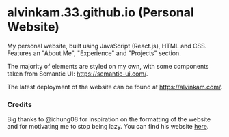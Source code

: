 # alvinkam.33.github.io (Personal Website)

My personal website, built using JavaScript (React.js), HTML and CSS. Features an "About Me", "Experience" and "Projects" section.

The majority of elements are styled on my own, with some components taken from Semantic UI: https://semantic-ui.com/.

The latest deployment of the website can be found at https://alvinkam.com/.

### Credits

Big thanks to @ichung08 for inspiration on the formatting of the website and for motivating me to stop being lazy. You can find his website [here](https://isaacchung.com/).

